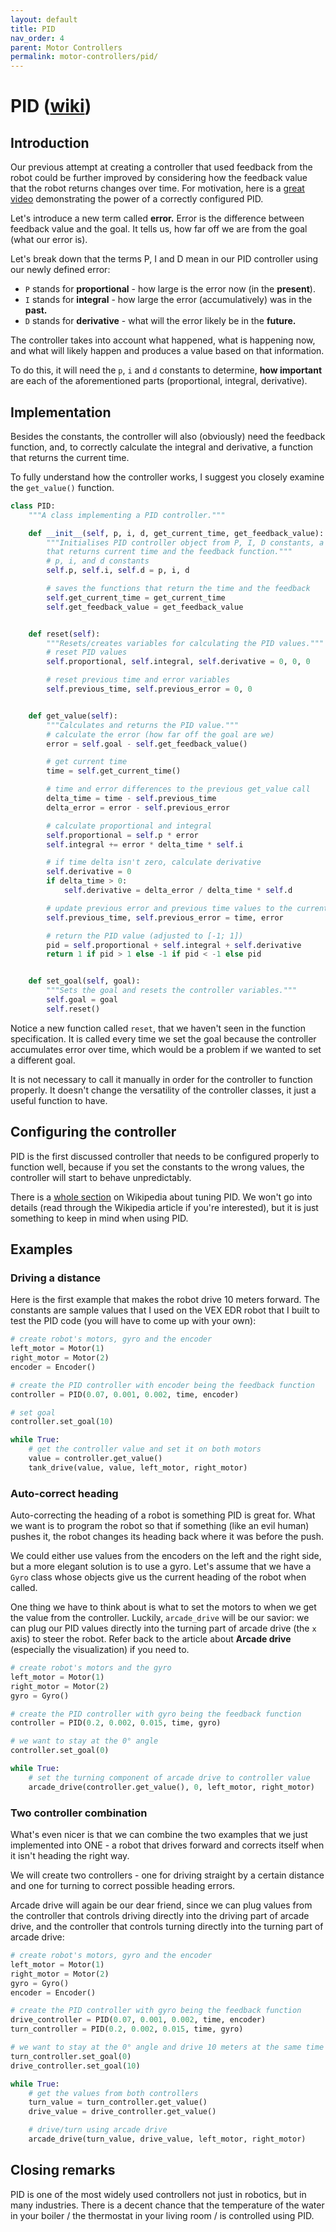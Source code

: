 ```yaml
---
layout: default
title: PID
nav_order: 4
parent: Motor Controllers
permalink: motor-controllers/pid/
---
```


# PID ([wiki](https://en.wikipedia.org/wiki/PID_controller))

## Introduction
Our previous attempt at creating a controller that used feedback from the robot could be further improved by considering how the feedback value that the robot returns changes over time. For motivation, here is a [great video](https://www.youtube.com/watch?v=4Y7zG48uHRo) demonstrating the power of a correctly configured PID.

Let's introduce a new term called **error.** Error is the difference between feedback value and the goal. It tells us, how far off we are from the goal (what our error is).

Let's break down that the terms P, I and D mean in our PID controller using our newly defined error:
- `P` stands for **proportional** - how large is the error now (in the **present**).
- `I` stands for **integral** - how large the error (accumulatively) was in the **past.**
- `D` stands for **derivative** - what will the error likely be in the **future.**

The controller takes into account what happened, what is happening now, and what will likely happen and produces a value based on that information.

To do this, it will need the `p`, `i` and `d` constants to determine, **how important** are each of the aforementioned parts (proportional, integral, derivative).

## Implementation
Besides the constants, the controller will also (obviously) need the feedback function, and, to correctly calculate the integral and derivative, a function that returns the current time.

To fully understand how the controller works, I suggest you closely examine the `get_value()` function.

```python
class PID:
    """A class implementing a PID controller."""

    def __init__(self, p, i, d, get_current_time, get_feedback_value):
        """Initialises PID controller object from P, I, D constants, a function
        that returns current time and the feedback function."""
        # p, i, and d constants
        self.p, self.i, self.d = p, i, d

        # saves the functions that return the time and the feedback
        self.get_current_time = get_current_time
        self.get_feedback_value = get_feedback_value


    def reset(self):
        """Resets/creates variables for calculating the PID values."""
        # reset PID values
        self.proportional, self.integral, self.derivative = 0, 0, 0

        # reset previous time and error variables
        self.previous_time, self.previous_error = 0, 0


    def get_value(self):
        """Calculates and returns the PID value."""
        # calculate the error (how far off the goal are we)
        error = self.goal - self.get_feedback_value()

        # get current time
        time = self.get_current_time()

        # time and error differences to the previous get_value call
        delta_time = time - self.previous_time
        delta_error = error - self.previous_error

        # calculate proportional and integral
        self.proportional = self.p * error
        self.integral += error * delta_time * self.i

        # if time delta isn't zero, calculate derivative
        self.derivative = 0
        if delta_time > 0:
            self.derivative = delta_error / delta_time * self.d

        # update previous error and previous time values to the current values
        self.previous_time, self.previous_error = time, error

        # return the PID value (adjusted to [-1; 1])
        pid = self.proportional + self.integral + self.derivative
        return 1 if pid > 1 else -1 if pid < -1 else pid


    def set_goal(self, goal):
        """Sets the goal and resets the controller variables."""
        self.goal = goal
        self.reset()
```

Notice a new function called `reset`, that we haven't seen in the function specification. It is called every time we set the goal because the controller accumulates error over time, which would be a problem if we wanted to set a different goal.

It is not necessary to call it manually in order for the controller to function properly. It doesn't change the versatility of the controller classes, it just a useful function to have.

## Configuring the controller
PID is the first discussed controller that needs to be configured properly to function well, because if you set the constants to the wrong values, the controller will start to behave unpredictably.

There is a [whole section](https://en.wikipedia.org/wiki/PID_controller#Loop_tuning) on Wikipedia about tuning PID. We won't go into details (read through the Wikipedia article if you're interested), but it is just something to keep in mind when using PID.

## Examples

### Driving a distance
Here is the first example that makes the robot drive 10 meters forward. The constants are sample values that I used on the VEX EDR robot that I built to test the PID code (you will have to come up with your own):

```python
# create robot's motors, gyro and the encoder
left_motor = Motor(1)
right_motor = Motor(2)
encoder = Encoder()

# create the PID controller with encoder being the feedback function
controller = PID(0.07, 0.001, 0.002, time, encoder)

# set goal
controller.set_goal(10)

while True:
    # get the controller value and set it on both motors
    value = controller.get_value()
    tank_drive(value, value, left_motor, right_motor)
```

### Auto-correct heading
Auto-correcting the heading of a robot is something PID is great for. What we want is to program the robot so that if something (like an evil human) pushes it, the robot changes its heading back where it was before the push.

We could either use values from the encoders on the left and the right side, but a more elegant solution is to use a gyro. Let's assume that we have a `Gyro` class whose objects give us the current heading of the robot when called.

One thing we have to think about is what to set the motors to when we get the value from the controller. Luckily, `arcade_drive` will be our savior: we can plug our PID values directly into the turning part of arcade drive (the `x` axis) to steer the robot. Refer back to the article about **Arcade drive** (especially the visualization) if you need to.

```python
# create robot's motors and the gyro
left_motor = Motor(1)
right_motor = Motor(2)
gyro = Gyro()

# create the PID controller with gyro being the feedback function
controller = PID(0.2, 0.002, 0.015, time, gyro)

# we want to stay at the 0° angle
controller.set_goal(0)

while True:
    # set the turning component of arcade drive to controller value
    arcade_drive(controller.get_value(), 0, left_motor, right_motor)
```

### Two controller combination
What's even nicer is that we can combine the two examples that we just implemented into ONE - a robot that drives forward and corrects itself when it isn't heading the right way.

We will create two controllers - one for driving straight by a certain distance and one for turning to correct possible heading errors.

Arcade drive will again be our dear friend, since we can plug values from the controller that controls driving directly into the driving part of arcade drive, and the controller that controls turning directly into the turning part of arcade drive:

```python
# create robot's motors, gyro and the encoder
left_motor = Motor(1)
right_motor = Motor(2)
gyro = Gyro()
encoder = Encoder()

# create the PID controller with gyro being the feedback function
drive_controller = PID(0.07, 0.001, 0.002, time, encoder)
turn_controller = PID(0.2, 0.002, 0.015, time, gyro)

# we want to stay at the 0° angle and drive 10 meters at the same time
turn_controller.set_goal(0)
drive_controller.set_goal(10)

while True:
    # get the values from both controllers
    turn_value = turn_controller.get_value()
    drive_value = drive_controller.get_value()

    # drive/turn using arcade drive
    arcade_drive(turn_value, drive_value, left_motor, right_motor)
```

## Closing remarks
PID is one of the most widely used controllers not just in robotics, but in many industries. There is a decent chance that the temperature of the water in your boiler / the thermostat in your living room / is controlled using PID.
